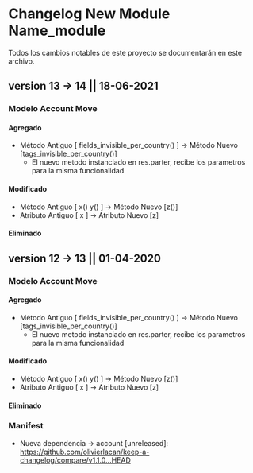 

# Changelog New Module Name_module
Todos los cambios notables de este proyecto se documentarán en este archivo.

## version 13 -> 14 || 18-06-2021

### Modelo Account Move
#### Agregado 
- Método Antiguo [ fields_invisible_per_country() ] -> Método Nuevo [tags_invisible_per_country()]
  - El nuevo metodo instanciado en res.parter, recibe los parametros para la misma funcionalidad
#### Modificado
- Método Antiguo [ x() y() ] -> Método Nuevo [z()]
- Atributo Antiguo [ x ] -> Atributo Nuevo [z]
#### Eliminado

## version 12 -> 13 || 01-04-2020

### Modelo Account Move
#### Agregado 
- Método Antiguo [ fields_invisible_per_country() ] -> Método Nuevo [tags_invisible_per_country()]
  - El nuevo metodo instanciado en res.parter, recibe los parametros para la misma funcionalidad
#### Modificado
- Método Antiguo [ x() y() ] -> Método Nuevo [z()]
- Atributo Antiguo [ x ] -> Atributo Nuevo [z]
#### Eliminado

### Manifest
- Nueva dependencia -> account
[unreleased]: https://github.com/olivierlacan/keep-a-changelog/compare/v1.1.0...HEAD
